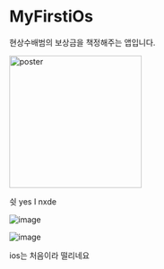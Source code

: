 # MyFirstiOs
현상수배범의 보상금을 책정해주는 앱입니다.



<img width="236" alt="poster" src="https://user-images.githubusercontent.com/56497471/217777662-936ca8f3-7466-48d4-9c5d-577f0ec6c5f0.png">

쉿 yes I nxde


![image](https://user-images.githubusercontent.com/56497471/217777939-ff24d4eb-b26d-43f1-94c8-ef27def4ab53.png)


![image](https://user-images.githubusercontent.com/56497471/217777987-d20c390d-920b-4e59-916d-041042bb8754.png)


ios는 처음이라 떨리네요

